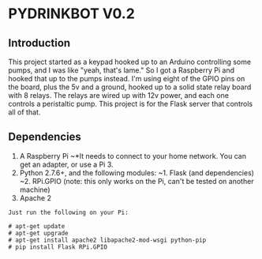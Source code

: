 PYDRINKBOT V0.2
===============

Introduction
------------
<p>This project started as a keypad hooked up to an Arduino controlling some pumps, and I was like "yeah, that's lame." So I got a Raspberry Pi and hooked that up to the pumps instead. I'm using eight of the GPIO pins on the board, plus the 5v and a ground, hooked up to a solid state relay board with 8 relays. The relays are wired up with 12v power, and each one controls a peristaltic pump. This project is for the Flask server that controls all of that.</p> 
    
Dependencies
------------
1. A Raspberry Pi
~*It needs to connect to your home network. You can get an adapter, or use a Pi 3.
2. Python 2.7.6+, and the following modules:
~1. Flask (and dependencies)
~2. RPi.GPIO (note: this only works on the Pi, can't be tested on another machine)
3. Apache 2

```
Just run the following on your Pi:

# apt-get update
# apt-get upgrade
# apt-get install apache2 libapache2-mod-wsgi python-pip
# pip install Flask RPi.GPIO
```